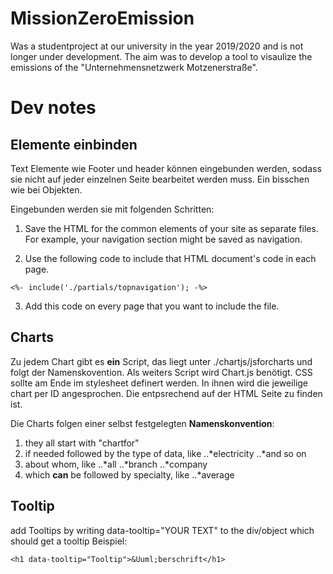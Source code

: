 
# MissionZeroEmission
Was a studentproject at our university in the year 2019/2020 and is not longer under development.
The aim was to develop a tool to visaulize the emissions of the "Unternehmensnetzwerk Motzenerstraße". 

# Dev notes
## Elemente einbinden
Text Elemente wie Footer und header können eingebunden werden, sodass sie nicht auf jeder einzelnen Seite bearbeitet werden muss. Ein bisschen wie bei Objekten.

Eingebunden werden sie mit folgenden Schritten:
1. Save the HTML for the common elements of your site as separate files. For example, your navigation section might be saved as navigation.

2. Use the following code to include that HTML document's code in each page.
```
<%- include('./partials/topnavigation'); -%>
```

3. Add this code on every page that you want to include the file.

## Charts
Zu jedem Chart gibt es **ein** Script, das liegt unter ./chartjs/jsforcharts und folgt der Namenskovention. Als weiters Script wird Chart.js benötigt.
CSS sollte am Ende im stylesheet definert werden.
In ihnen wird die jeweilige chart per ID angesprochen. Die entpsrechend auf der HTML Seite zu finden ist.

Die Charts folgen einer selbst festgelegten **Namenskonvention**:
1. they all start with "chartfor"
2. if needed followed by the type of data, like
..*electricity
..*and so on
3. about whom, like
..*all
..*branch
..*company
4. which **can** be followed by specialty, like 
..*average

## Tooltip
add Tooltips by writing data-tooltip="YOUR TEXT" to the div/object which should get a tooltip
Beispiel:
```
<h1 data-tooltip="Tooltip">&Uuml;berschrift</h1>
```
